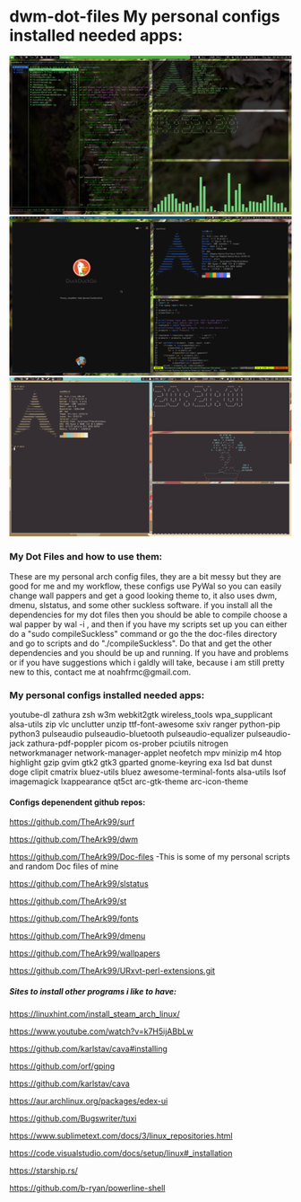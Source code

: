 # dwm-dot-files My personal configs installed needed apps:
<img src="riced-current.jpg">
<img src="riced.jpg">
<img src="ricedDragon.jpg">

<h3>My Dot Files and how to use them:</h2>
These are my personal arch config files, they are a bit messy but they are good for me and my workflow, these configs use PyWal so you can easily change wall pappers and get a good looking theme to, it also uses dwm, dmenu, slstatus, and some other suckless software. if you install all the dependencies for my dot files then you should be able to compile choose a wal papper by wal -i <walpapper.whereYouHaveIt>, and then if you have my scripts set up you can either do a "sudo compileSuckless" command or go the the doc-files directory and go to scripts and do "./compileSuckless". Do that and get the other dependencies and you should be up and running. If you have and problems or if you have suggestions which i galdly will take, because i am still pretty new to this, contact me at noahfrmc@gmail.com.

<h3>My personal configs installed needed apps:</h3>
youtube-dl zathura zsh w3m webkit2gtk wireless_tools wpa_supplicant alsa-utils zip vlc unclutter unzip ttf-font-awesome sxiv ranger python-pip python3 pulseaudio pulseaudio-bluetooth pulseaudio-equalizer pulseaudio-jack zathura-pdf-poppler picom os-prober pciutils nitrogen networkmanager network-manager-applet neofetch mpv minizip m4 htop highlight gzip gvim gtk2 gtk3 gparted gnome-keyring exa lsd bat dunst doge clipit cmatrix bluez-utils bluez awesome-terminal-fonts alsa-utils lsof imagemagick lxappearance qt5ct arc-gtk-theme arc-icon-theme


<h4>Configs depenendent github repos:</h4>

https://github.com/TheArk99/surf

https://github.com/TheArk99/dwm

https://github.com/TheArk99/Doc-files -This is some of my personal scripts and random Doc files of mine

https://github.com/TheArk99/slstatus

https://github.com/TheArk99/st

https://github.com/TheArk99/fonts

https://github.com/TheArk99/dmenu

https://github.com/TheArk99/wallpapers

https://github.com/TheArk99/URxvt-perl-extensions.git


<h5>Sites to install other programs i like to have:</h5>

https://linuxhint.com/install_steam_arch_linux/

https://www.youtube.com/watch?v=k7H5ijABbLw

https://github.com/karlstav/cava#installing

https://github.com/orf/gping

https://github.com/karlstav/cava

https://aur.archlinux.org/packages/edex-ui

https://github.com/Bugswriter/tuxi

https://www.sublimetext.com/docs/3/linux_repositories.html

https://code.visualstudio.com/docs/setup/linux#_installation

https://starship.rs/

https://github.com/b-ryan/powerline-shell
